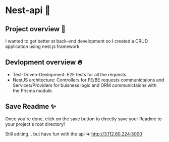 # Nest-api 📝

## Project overview 🚀

I wanted to get better at back-end development so I created a CRUD application using nest.js framework

## Devlopment overview 🔥

- Test-Driven-Devlopment: E2E tests for all the requests.
- NestJS architecture: Controllers for FE/BE requests communictaions and Services/Providers for buisness logic and ORM communictaions with the Prisma module.

## Save Readme ✨

Once you're done, click on the save button to directly save your Readme to your
project's root directory!

Still editing...
but have fun with the api => http://3.112.60.224:3000

